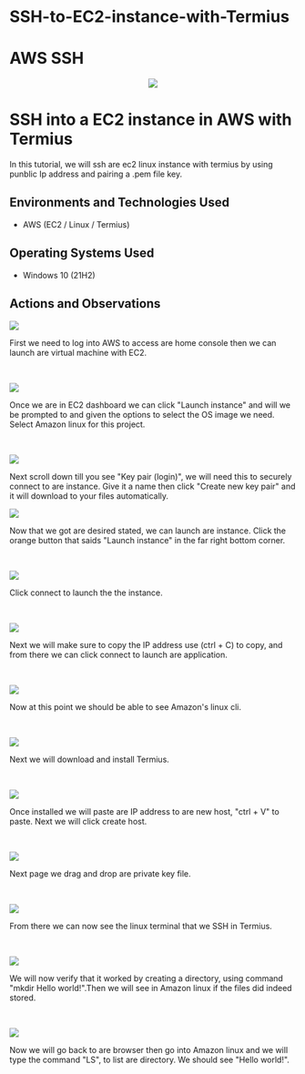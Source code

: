 # SSH-to-EC2-instance-with-Termius
# AWS SSH
<p align="center">
<img src="https://i.imgur.com/sspxmci.png"/>
</p>

<h1>SSH into a EC2 instance in AWS with Termius</h1>
In this tutorial, we will ssh are ec2 linux instance with termius by using punblic Ip address and pairing a .pem file key. <br />




<h2>Environments and Technologies Used</h2>

- AWS (EC2 / Linux / Termius)


<h2>Operating Systems Used </h2>

- Windows 10 (21H2)


<h2>Actions and Observations</h2>

<p>
<img src="https://imgur.com/lK6a3Qj"/>
</p>
<p>
First we need to log into AWS to access are home console then we can launch are virtual machine with EC2.
</p>
<br />

<p>
<img src="https://imgur.com/a/MZPsMwu"/>
</p>
<p>
Once we are in EC2 dashboard we can click "Launch instance" and will we be prompted to and given the options to select the OS image we need. Select Amazon linux for this project.
</p>
<br />

<p>
<img src="https://imgur.com/a/C675SRJ"/>
</p>
<p>
Next scroll down till you see "Key pair (login)", we will need this to securely connect to are instance. Give it a name then click "Create new key pair" and it will download to your files automatically. 
<br />

<p>
<img src="https://imgur.com/a/wx0XulS"/>
</p>
<p>
Now that we got are desired stated, we can launch are instance. Click the orange button that saids "Launch instance" in the far right bottom corner.
</p>
<br />

<p>
<img src="https://imgur.com/HNJEptQ"/>
</p>
<p>
Click connect to launch the the instance.
</p>
<br />

<p>
<img src="https://imgur.com/a/7r3zPfi"/>
</p>
<p>
Next we will make sure to copy the IP address use (ctrl + C) to copy, and from there we can click connect to launch are application.
</p>
<br />

<p>
<img src="https://imgur.com/a/nDpozFP"/>
</p>
<p>
Now at this point we should be able to see Amazon's linux cli.
</p>
<br />

<p>
<img src="https://imgur.com/a/WaSvAK6"/>
</p>
<p>
Next we will download and install Termius.
</p>
<br />

<p>
<img src="https://imgur.com/a/d0su1x6"/>
</p>
<p>
Once installed we will paste are IP address to are new host, "ctrl + V" to paste. Next we will click create host. 
</p>
<br />

<p>
<img src="https://imgur.com/a/yXMpINr"/>
</p>
<p>
Next page we drag and drop are private key file.
</p>
<br />

<p>
<img src="https://imgur.com/a/LsPlf7o"/>
</p>
<p>
From there we can now see the linux terminal that we SSH in Termius.
</p>
<br />

<p>
<img src="https://imgur.com/a/lumZUyY"/>
</p>
<p>
We will now verify that it worked by creating a directory, using command "mkdir Hello world!".Then we will see in Amazon linux if the files did indeed stored. 
</p>
<br />

<p>
<img src="https://imgur.com/a/UUDOqko"/>
</p>
<p>
Now we will go back to are browser then go into Amazon linux and we will  type the command "LS", to list are directory. We should see "Hello world!". 
</p>
<br />
